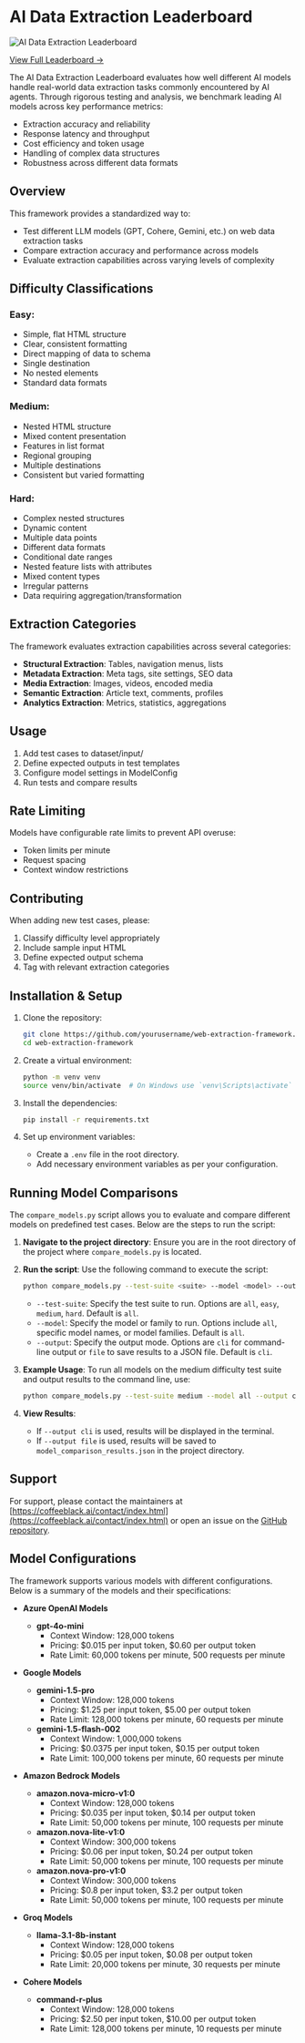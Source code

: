 # AI Data Extraction Leaderboard

![AI Data Extraction Leaderboard](assets/header.png)

[View Full Leaderboard →](https://coffeeblack.ai/extractor-leaderboard/index.html)

The AI Data Extraction Leaderboard evaluates how well different AI models handle real-world data extraction tasks commonly encountered by AI agents. Through rigorous testing and analysis, we benchmark leading AI models across key performance metrics:

- Extraction accuracy and reliability
- Response latency and throughput 
- Cost efficiency and token usage
- Handling of complex data structures
- Robustness across different data formats


## Overview

This framework provides a standardized way to:
- Test different LLM models (GPT, Cohere, Gemini, etc.) on web data extraction tasks
- Compare extraction accuracy and performance across models
- Evaluate extraction capabilities across varying levels of complexity

## Difficulty Classifications

### Easy:
- Simple, flat HTML structure
- Clear, consistent formatting
- Direct mapping of data to schema
- Single destination
- No nested elements
- Standard data formats

### Medium:
- Nested HTML structure
- Mixed content presentation
- Features in list format
- Regional grouping
- Multiple destinations
- Consistent but varied formatting

### Hard:
- Complex nested structures
- Dynamic content
- Multiple data points
- Different data formats
- Conditional date ranges
- Nested feature lists with attributes
- Mixed content types
- Irregular patterns
- Data requiring aggregation/transformation

## Extraction Categories

The framework evaluates extraction capabilities across several categories:

- **Structural Extraction**: Tables, navigation menus, lists
- **Metadata Extraction**: Meta tags, site settings, SEO data
- **Media Extraction**: Images, videos, encoded media
- **Semantic Extraction**: Article text, comments, profiles
- **Analytics Extraction**: Metrics, statistics, aggregations

## Usage

1. Add test cases to dataset/input/
2. Define expected outputs in test templates
3. Configure model settings in ModelConfig
4. Run tests and compare results

## Rate Limiting

Models have configurable rate limits to prevent API overuse:
- Token limits per minute
- Request spacing
- Context window restrictions

## Contributing

When adding new test cases, please:
1. Classify difficulty level appropriately
2. Include sample input HTML
3. Define expected output schema
4. Tag with relevant extraction categories

## Installation & Setup

1. Clone the repository:
   ```bash
   git clone https://github.com/yourusername/web-extraction-framework.git
   cd web-extraction-framework
   ```

2. Create a virtual environment:
   ```bash
   python -m venv venv
   source venv/bin/activate  # On Windows use `venv\Scripts\activate`
   ```

3. Install the dependencies:
   ```bash
   pip install -r requirements.txt
   ```

4. Set up environment variables:
   - Create a `.env` file in the root directory.
   - Add necessary environment variables as per your configuration.


## Running Model Comparisons

The `compare_models.py` script allows you to evaluate and compare different models on predefined test cases. Below are the steps to run the script:

1. **Navigate to the project directory**:
   Ensure you are in the root directory of the project where `compare_models.py` is located.

2. **Run the script**:
   Use the following command to execute the script:

   ```bash
   python compare_models.py --test-suite <suite> --model <model> --output <mode>
   ```

   - `--test-suite`: Specify the test suite to run. Options are `all`, `easy`, `medium`, `hard`. Default is `all`.
   - `--model`: Specify the model or family to run. Options include `all`, specific model names, or model families. Default is `all`.
   - `--output`: Specify the output mode. Options are `cli` for command-line output or `file` to save results to a JSON file. Default is `cli`.

3. **Example Usage**:
   To run all models on the medium difficulty test suite and output results to the command line, use:

   ```bash
   python compare_models.py --test-suite medium --model all --output cli
   ```

4. **View Results**:
   - If `--output cli` is used, results will be displayed in the terminal.
   - If `--output file` is used, results will be saved to `model_comparison_results.json` in the project directory.

## Support

For support, please contact the maintainers at [https://coffeeblack.ai/contact/index.html](https://coffeeblack.ai/contact/index.html) or open an issue on the [GitHub repository](https://github.com/yourusername/web-extraction-framework/issues).


## Model Configurations

The framework supports various models with different configurations. Below is a summary of the models and their specifications:

- **Azure OpenAI Models**
  - **gpt-4o-mini**
    - Context Window: 128,000 tokens
    - Pricing: $0.015 per input token, $0.60 per output token
    - Rate Limit: 60,000 tokens per minute, 500 requests per minute

- **Google Models**
  - **gemini-1.5-pro**
    - Context Window: 128,000 tokens
    - Pricing: $1.25 per input token, $5.00 per output token
    - Rate Limit: 128,000 tokens per minute, 60 requests per minute
  - **gemini-1.5-flash-002**
    - Context Window: 1,000,000 tokens
    - Pricing: $0.0375 per input token, $0.15 per output token
    - Rate Limit: 100,000 tokens per minute, 60 requests per minute

- **Amazon Bedrock Models**
  - **amazon.nova-micro-v1:0**
    - Context Window: 128,000 tokens
    - Pricing: $0.035 per input token, $0.14 per output token
    - Rate Limit: 50,000 tokens per minute, 100 requests per minute
  - **amazon.nova-lite-v1:0**
    - Context Window: 300,000 tokens
    - Pricing: $0.06 per input token, $0.24 per output token
    - Rate Limit: 50,000 tokens per minute, 100 requests per minute
  - **amazon.nova-pro-v1:0**
    - Context Window: 300,000 tokens
    - Pricing: $0.8 per input token, $3.2 per output token
    - Rate Limit: 50,000 tokens per minute, 100 requests per minute

- **Groq Models**
  - **llama-3.1-8b-instant**
    - Context Window: 128,000 tokens
    - Pricing: $0.05 per input token, $0.08 per output token
    - Rate Limit: 20,000 tokens per minute, 30 requests per minute

- **Cohere Models**
  - **command-r-plus**
    - Context Window: 128,000 tokens
    - Pricing: $2.50 per input token, $10.00 per output token
    - Rate Limit: 128,000 tokens per minute, 10 requests per minute

